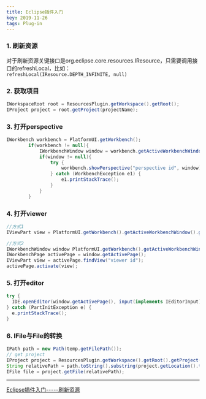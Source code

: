 ```yaml
---
title: Eclipse插件入门
key: 2019-11-26
tags: Plug-in
---
```


### 1. 刷新资源
对于刷新资源关键接口是org.eclipse.core.resources.IResource，只需要调用接口的refreshLocal，比如：  
`refreshLocal(IResource.DEPTH_INFINITE, null)`  

### 2. 获取项目
```java
IWorkspaceRoot root = ResourcesPlugin.getWorkspace().getRoot();
IProject project = root.getProject(projectName);
```

### 3. 打开perspective
```java
IWorkbench workbench = PlatformUI.getWorkbench();
		if(workbench != null){
			IWorkbenchWindow window = workbench.getActiveWorkbenchWindow();
			if(window != null){
				try {
					workbench.showPerspective("perspective id", window);
				} catch (WorkbenchException e1) {
					e1.printStackTrace();
				}
			}
		}
```

### 4. 打开viewer
```java
//方式1
IViewPart view = PlatformUI.getWorkbench().getActiveWorkbenchWindow().getActivePage().showView("viewer id");

//方式2
IWorkbenchWindow window PlatformUI.getWorkbench().getActiveWorkbenchWindow();
IWorkbenchPage activePage = window.getActivePage();
IViewPart view = activePage.findView("viewer id");
activePage.activate(view);
```

### 5. 打开editor
```java
try {
  IDE.openEditor(window.getActivePage(), input(implements IEditorInput), "editor id");
} catch (PartInitException e) {
  e.printStackTrace();
}
```

### 6. IFile与File的转换
```java
IPath path = new Path(temp.getFilePath());
// get project
IProject project = ResourcesPlugin.getWorkspace().getRoot().getProject("project name");
String relativePath = path.toString().substring(project.getLocation().toString().length() + 1);
IFile file = project.getFile(relativePath);
```
----

[Eclipse插件入门-----刷新资源](https://blog.csdn.net/zyf814/article/details/8448209)

